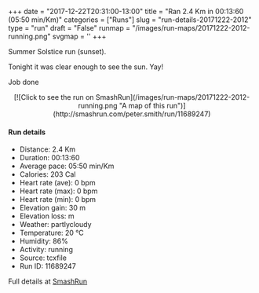 +++
date = "2017-12-22T20:31:00-13:00"
title = "Ran 2.4 Km in 00:13:60 (05:50 min/Km)"
categories = ["Runs"]
slug = "run-details-20171222-2012"
type = "run"
draft = "False"
runmap = "/images/run-maps/20171222-2012-running.png"
svgmap = '<polyline points="68 100, 78 83, 79 79, 78 75, 79 72, 78 72, 76 71, 75 71, 68 70, 59 70, 53 70, 44 69, 37 70, 34 69, 33 68, 31 65, 28 59, 26 56, 26 54, 25 52, 22 45, 20 41, 20 37, 20 33, 21 29, 26 20, 35 10, 40 1, 42 0, 45 0, 47 1, 49 2, 51 3, 52 5, 54 9, 54 12, 54 15, 54 18, 56 24, 56 29, 58 36, 59 39, 59 42, 60 45, 60 47, 58 47, 50 47, 48 48, 44 49, 39 50, 30 53, 28 54, 28 56, 31 60, 33 61, 38 60, 45 58, 48 58, 51 62, 54 69, 56 70, 70 70, 72 70, 78 71">'
+++

Summer Solstice run (sunset). 

Tonight it was clear enough to see the sun. Yay!

Job done

<!--more-->

<center>
[![Click to see the run on SmashRun](/images/run-maps/20171222-2012-running.png "A map of this run")](http://smashrun.com/peter.smith/run/11689247)
</center>

#### Run details

* Distance: 2.4 Km
* Duration: 00:13:60
* Average pace: 05:50 min/Km
* Calories: 203 Cal
* Heart rate (ave): 0 bpm
* Heart rate (max): 0 bpm
* Heart rate (min): 0 bpm
* Elevation gain: 30 m
* Elevation loss:  m
* Weather: partlycloudy
* Temperature: 20 &deg;C
* Humidity: 86%
* Activity: running
* Source: tcxfile
* Run ID: 11689247

Full details at [SmashRun](http://smashrun.com/peter.smith/run/11689247)